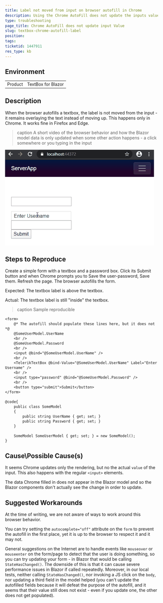 ```yaml
---
title: Label not moved from input on browser autofill in Chrome
description: Using the Chrome AutoFill does not update the inputs value and causes rendering issues with the floating label
type: troubleshooting
page_title: Chrome AutoFill does not update input Value
slug: textbox-chrome-autofill-label
position: 
tags: 
ticketid: 1447911
res_type: kb
---
```


## Environment
<table>
	<tbody>
		<tr>
			<td>Product</td>
			<td>TextBox for Blazor</td>
		</tr>
	</tbody>
</table>


## Description
When the browser autofills a textbox, the label is not moved from the input - it remains overlaying the text instead of moving up. This happens only in Chrome. It works fine in Firefox and Edge.

>caption A short video of the browser behavior and how the Blazor model data is only updated when some other action happens - a click somewhere or you typing in the input

![](images/chrome-autofill-does-not-update-value.gif)

## Steps to Reproduce
Create a simple form with a textbox and a password box. Click its Submit button and when Chrome prompts you to Save the user-password, Save them. Refresh the page. The browser autofills the form.

Expected: The textbox label is above the textbox.

Actual: The textbox label is still "inside" the textbox.

>caption Sample reproducible

````CSHTML
<form>
    @* The autofill should populate these lines here, but it does not *@
    @SomeUserModel.UserName
    <br />
    @SomeUserModel.Password
    <br />
    <input @bind="@SomeUserModel.UserName" />
    <br />
    <TelerikTextBox @bind-Value="@SomeUserModel.UserName" Label="Enter Username" />
    <br />
    <input type="password" @bind="@SomeUserModel.Password" />
    <br />
    <button type="submit">Submit</button>
</form>

@code{ 
    public class SomeModel
    {
        public string UserName { get; set; }
        public string Password { get; set; }
    }

    SomeModel SomeUserModel { get; set; } = new SomeModel();
}
````



## Cause\Possible Cause(s)
It seems Chrome updates only the rendering, but no the actual `value` of the input. This also happens with the regular `<input>` elements. 

The data Chrome filled in does not appear in the Blazor model and so the Blazor components don't actually see the change in order to update.

## Suggested Workarounds
At the time of writing, we are not aware of ways to work around this browser behavior.

You can try setting the `autocomplete="off"` attribute on the `form` to prevent the autofill in the first place, yet it is up to the browser to respect it and it may not.

General suggestions on the Internet are to handle events like `mouseover` or `mouseenter` on the form/page to detect that the user is doing something, so you can try updating your form - in Blazor that would be calling `StateHasChanged()`. The downside of this is that it can cause severe performance issues in Blazor if called repeatedly. Moreover, in our local tests, neither calling `StateHasChanged()`, nor invoking a JS click on the `body`, nor updating a third field in the model helped (you can't update the autofilled fields because it will defeat the purpose of the autofill, and it seems that their value still does not exist - even if you update one, the other does not get populated).
